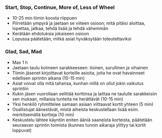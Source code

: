 ### Start, Stop, Continue, More of, Less of Wheel

* 10-25 min tiimin koosta riippuen
* Piirretään ympyrä ja jaetaan se viiteen osioon;
mitä pitäisi aloittaa, lopettaa,
jatkaa, tehdä lisää ja tehdä vähemmän
* Kerätään ehdotuksia jokaiseen osioon
* Lopussa päätetään, mitkä asiat hyväksytään
toteutettaviksi

### Glad, Sad, Mad

* Max 1 h
* Jaetaan taulu kolmeen sarakkeeseen: iloinen,
surullinen ja vihainen
* Tiimin jäsenet kirjoittavat korteille asioita,
joita he ovat havainneet
edellisen sprintin aikana (10-15 min)
* Asiat voivat olla mitä tahansa, kunhan
niillä on ollut jokin vaikutus sprintiin
* Kukin jäsen vuorollaan selittää korttinsa ja
laittaa ne taululle sarakkeisiin sen mukaan,
millaisia tunteita ne herättävät (10-15 min)
* Yksi henkilö ryhmittelee samaan asiaan viittaavat
kortit yhteen (5 min)
* Osallistujat äänestävät, mistä aiheista keskustellaan
lisää esim. merkitsemällä kortteja (10 min)
* Keskustelu lähtee käyntiin eniten
ääniä saaneista korteista, päätetään seuraavan
sprintin toimista (kunnes tunnin aikaraja ylittyy
tai kortit loppuvat)